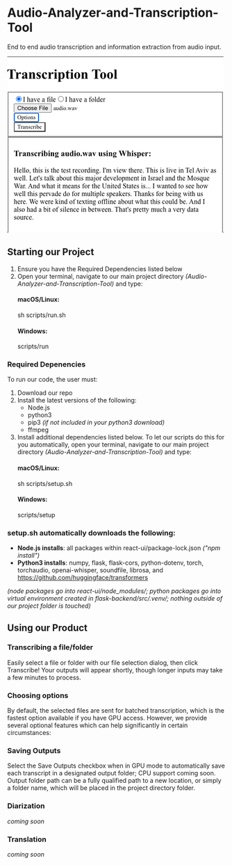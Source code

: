 # Audio-Analyzer-and-Transcription-Tool
End to end audio transcription and information extraction from audio input. 

![image info](./bin/tatl-app.png)

## Starting our Project
1. Ensure you have the Required Dependencies listed below
2. Open your terminal, navigate to our main project directory _(Audio-Analyzer-and-Transcription-Tool)_ and type:
    #### macOS/Linux:
    sh scripts/run.sh
    #### Windows:
    scripts/run

### Required Depenencies
To run our code, the user must:
1. Download our repo
2. Install the latest versions of the following:
    - Node.js
    - python3
    - pip3 _(if not included in your python3 download)_
    - ffmpeg
3. Install additional dependencies listed below.  To let our scripts do this for you automatically, open your terminal, navigate to our main project directory _(Audio-Analyzer-and-Transcription-Tool)_ and type:
    #### macOS/Linux:
    sh scripts/setup.sh
    #### Windows:
    scripts/setup

### setup.sh automatically downloads the following:

- __Node.js installs__: all packages within react-ui/package-lock.json _("npm install")_
- __Python3 installs__: numpy, flask, flask-cors, python-dotenv, torch, torchaudio, openai-whisper, soundfile, librosa, and https://github.com/huggingface/transformers

_(node packages go into react-ui/node_modules/; python packages go into virtual environment created in flask-backend/src/.venv/; nothing outside of our project folder is touched)_

## Using our Product
### Transcribing a file/folder
Easily select a file or folder with our file selection dialog, then click Transcribe!  Your outputs will appear shortly, though longer inputs may take a few minutes to process.
### Choosing options
By default, the selected files are sent for batched transcription, which is the fastest option available if you have GPU access.  However, we provide several optional features which can help significantly in certain circumstances:
### Saving Outputs
Select the Save Outputs checkbox when in GPU mode to automatically save each transcript in a designated output folder; CPU support coming soon.  Output folder path can be a fully qualified path to a new location, or simply a folder name, which will be placed in the project directory folder.
### Diarization
_coming soon_
### Translation
_coming soon_